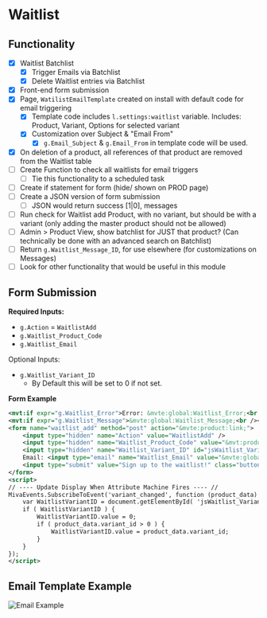 # Waitlist

## Functionality
- [x] Waitlist Batchlist
	- [x] Trigger Emails via Batchlist
	- [x] Delete Waitlist entries via Batchlist
- [x] Front-end form submission
- [x] Page, `WatilistEmailTemplate` created on install with default code for email triggering
	- [x] Template code includes `l.settings:waitlist` variable. Includes: Product, Variant, Options for selected variant
	- [x] Customization over Subject & "Email From"
		- [x] `g.Email_Subject` & `g.Email_From` in template code will be used.
- [x] On deletion of a product, all references of that product are removed from the Waitlist table
- [ ] Create Function to check all waitlists for email triggers
	- [ ] Tie this functionality to a scheduled task
- [ ] Create if statement for form (hide/ shown on PROD page)
- [ ] Create a JSON version of form submission
	- [ ] JSON would return success [1|0], messages
- [ ] Run check for Waitlist add Product, with no variant, but should be with a variant (only adding the master product should not be allowed)
- [ ] Admin > Product View, show batchlist for JUST that product? (Can technically be done with an advanced search on Batchlist)
- [ ] Return `g.Waitlist_Message_ID`, for use elsewhere (for customizations on Messages)
- [ ] Look for other functionality that would be useful in this module

## Form Submission

**Required Inputs:**
- `g.Action` = `WaitlistAdd`
- `g.Waitlist_Product_Code`
- `g.Waitlist_Email`

Optional Inputs:
- `g.Waitlist_Variant_ID`
	- By Default this will be set to 0 if not set.

**Form Example**
```xml
<mvt:if expr="g.Waitlist_Error">Error: &mvte:global:Waitlist_Error;<br /></mvt:if>
<mvt:if expr="g.Waitlist_Message">&mvte:global:Waitlist_Message;<br /></mvt:if>
<form name="waitlist_add" method="post" action="&mvte:product:link;">
	<input type="hidden" name="Action" value="WaitlistAdd" />
	<input type="hidden" name="Waitlist_Product_Code" value="&mvt:product:code;" />
	<input type="hidden" name="Waitlist_Variant_ID" id="jsWaitlist_Variant_ID" value="&mvt:attributemachine:variant_id;" />
	Email: <input type="email" name="Waitlist_Email" value="&mvte:global:Waitlist_Email;" /><br />
	<input type="submit" value="Sign up to the waitlist!" class="button">
</form>
<script>
// ---- Update Display When Attribute Machine Fires ---- //
MivaEvents.SubscribeToEvent('variant_changed', function (product_data) {
	var WaitlistVariantID = document.getElementById( 'jsWaitlist_Variant_ID' );
	if ( WaitlistVariantID ) {
		WaitlistVariantID.value = 0;
		if ( product_data.variant_id > 0 ) {
			WaitlistVariantID.value = product_data.variant_id;
		}
	}
});
</script>
  ```
  
## Email Template Example
![Email Example](http://puu.sh/xbg14/bbb1594b13.png)
